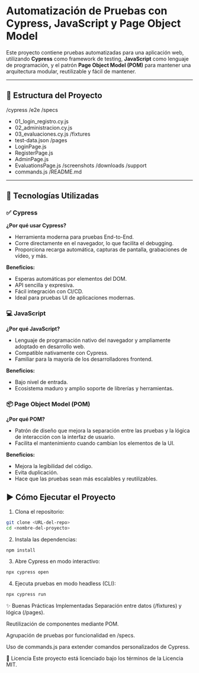 # Automatización de Pruebas con Cypress, JavaScript y Page Object Model

Este proyecto contiene pruebas automatizadas para una aplicación web, utilizando **Cypress** como framework de testing, **JavaScript** como lenguaje de programación, y el patrón **Page Object Model (POM)** para mantener una arquitectura modular, reutilizable y fácil de mantener.

---

## 📁 Estructura del Proyecto

/cypress
/e2e
/specs
- 01_login_registro.cy.js
- 02_administracion.cy.js
- 03_evaluaciones.cy.js
/fixtures
- test-data.json
/pages
- LoginPage.js
- RegisterPage.js
- AdminPage.js
- EvaluationsPage.js
/screenshots
/downloads
/support
- commands.js
/README.md


---

## 🚀 Tecnologías Utilizadas

### ✅ Cypress

**¿Por qué usar Cypress?**
- Herramienta moderna para pruebas End-to-End.
- Corre directamente en el navegador, lo que facilita el debugging.
- Proporciona recarga automática, capturas de pantalla, grabaciones de vídeo, y más.

**Beneficios:**
- Esperas automáticas por elementos del DOM.
- API sencilla y expresiva.
- Fácil integración con CI/CD.
- Ideal para pruebas UI de aplicaciones modernas.

### 💻 JavaScript

**¿Por qué JavaScript?**
- Lenguaje de programación nativo del navegador y ampliamente adoptado en desarrollo web.
- Compatible nativamente con Cypress.
- Familiar para la mayoría de los desarrolladores frontend.

**Beneficios:**
- Bajo nivel de entrada.
- Ecosistema maduro y amplio soporte de librerías y herramientas.

### 📦 Page Object Model (POM)

**¿Por qué POM?**
- Patrón de diseño que mejora la separación entre las pruebas y la lógica de interacción con la interfaz de usuario.
- Facilita el mantenimiento cuando cambian los elementos de la UI.

**Beneficios:**
- Mejora la legibilidad del código.
- Evita duplicación.
- Hace que las pruebas sean más escalables y reutilizables.


## ▶️ Cómo Ejecutar el Proyecto

1. Clona el repositorio:
```bash
git clone <URL-del-repo>
cd <nombre-del-proyecto>
```
2. Instala las dependencias:

```bash
npm install
```
3. Abre Cypress en modo interactivo:

```bash
npx cypress open
```

4. Ejecuta pruebas en modo headless (CLI):
```bash
npx cypress run
```

✨ Buenas Prácticas Implementadas
Separación entre datos (/fixtures) y lógica (/pages).

Reutilización de componentes mediante POM.

Agrupación de pruebas por funcionalidad en /specs.

Uso de commands.js para extender comandos personalizados de Cypress.

📌 Licencia
Este proyecto está licenciado bajo los términos de la Licencia MIT.


